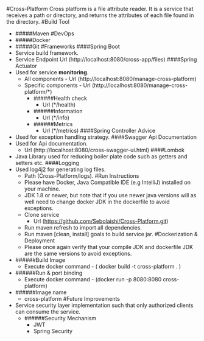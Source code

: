 #Cross-Platform
Cross platform is a file attribute reader. It is a service that receives a path or directory, and returns the attributes of each file found in the directory. 
#Build Tool
- #####Maven
#DevOps
- #####Docker 
- #####Git
#Frameworks
####Spring Boot 
- Service build framework.
- Service Endpoint Url (http://localhost:8080/cross-app/files)
####Spring Actuator 
- Used for service **monitoring**.
  - All components - Url (http://localhost:8080/manage-cross-platform)
  - Specific components - Url (http://localhost:8080/manage-cross-platform/*)
    - ######Health check
      - Url (*/health)
    - ######Information
      - Url (*/info)
    - ######Metrics
      - Url (*/metrics)
####Spring Controller Advice 
- Used for exception handling strategy.
####Swagger Api Documentation 
- Used for Api documentation.
  - Url (http://localhost:8080/cross-swagger-ui.html)
####Lombok 
- Java Library used for reducing boiler plate code such as getters and setters etc.
####Logging
- Used log4j2 for generating log files.
  - Path (Cross-Platform/logs).
#Run Instructions
  - Please have Docker, Java Compatible IDE (e.g IntelliJ) installed on your machine.
  - JDK 1.8 or newer, but note that if you use newer java versions will as well need to change docker JDK in the dockerfile to avoid exceptions.
  - Clone service
    - Url (https://github.com/Sebolaishi/Cross-Platform.git)
  - Run maven refresh to import all dependencies.
  - Run maven [clean, install] goals to build service jar.
#Dockerization & Deployment
  - Please once again verify that your compile JDK and dockerfile JDK are the same versions to avoid exceptions.
- ######Build Image
  - Execute docker command - ( docker build -t cross-platform . )
- ######Run & port binding
  - Execute docker command - (docker run -p 8080:8080 cross-platform)
- ######Image name
  - cross-platform
#Future Improvements
- Service security layer implementation such that only authorized clients can consume the service.
  - ######Security Mechanism
    - JWT
    - Spring Security

